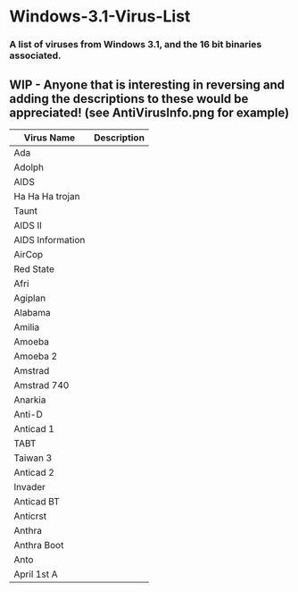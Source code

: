 # Windows-3.1-Virus-List
### A list of viruses from Windows 3.1, and the 16 bit binaries associated.

## WIP - Anyone that is interesting in reversing and adding the descriptions to these would be appreciated! (see AntiVirusInfo.png for example)
|Virus Name|Description|
|----------|-----------|
|Ada	|
|Adolph |
|AIDS |
|Ha Ha Ha trojan	|
|Taunt |
|AIDS II	|
|AIDS Information	|
|AirCop |
|Red State	|
|Afri	|
|Agiplan	|
|Alabama	|
|Amilia	|
|Amoeba |
|Amoeba 2	|
|Amstrad |
|Amstrad 740	|
|Anarkia	|
|Anti-D	|
|Anticad 1	|
|TABT	|
|Taiwan 3	|
|Anticad 2	|
|Invader	|
|Anticad BT	|
|Anticrst	|
|Anthra |
|Anthra Boot	|
|Anto	|
|April 1st A	|





